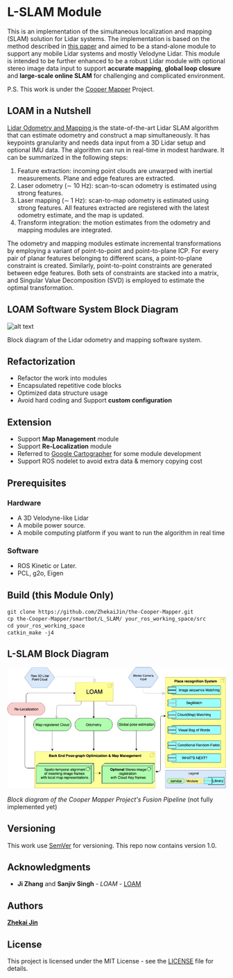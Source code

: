 # L-SLAM Module

This is an implementation of the simultaneous localization and mapping (SLAM) solution for Lidar systems. The implementation is based on the method described in [this paper](https://www.ri.cmu.edu/publications/loam-lidar-odometry-and-mapping-in-real-time/) and aimed to be a stand-alone module to support any mobile Lidar systems and mostly Velodyne Lidar. This module is intended to be further enhanced to be a robust Lidar module with optional stereo image data input to support **accurate mapping**, **global loop closure** and **large-scale online SLAM** for challenging and complicated environment. 

P.S. This work is under the [Cooper Mapper](https://github.com/ZhekaiJin/the-Cooper-Mapper) Project.



## LOAM in a Nutshell
[Lidar Odometry and Mapping ](https://www.ri.cmu.edu/publications/loam-lidar-odometry-and-mapping-in-real-time/) is the state-of-the-art Lidar SLAM algorithm that can estimate odometry and construct a map simultaneously. It has keypoints granularity and needs data input from a 3D Lidar setup and optional IMU data. The algorithm can run in real-time in modest hardware. It can be summarized in the following steps:

1. Feature extraction: incoming point clouds are unwarped with inertial measurements. Plane and edge features are extracted.
2. Laser odometry (∼ 10 Hz): scan-to-scan odometry is estimated using strong features.
3. Laser mapping (∼ 1 Hz): scan-to-map odometry is estimated using strong features. All features extracted are registered with the latest odometry estimate, and the map is updated.
4. Transform integration: the motion estimates from the odometry and mapping modules are integrated.

The odometry and mapping modules estimate incremental transformations by employing a variant of point-to-point and point-to-plane ICP. For every pair of planar features belonging to different scans, a point-to-plane constraint is created. Similarly, point-to-point constraints are generated between edge features. Both sets of constraints are stacked into a matrix, and Singular Value Decomposition (SVD) is employed to estimate the optimal transformation.

## LOAM Software System Block Diagram

![alt text](../assets/pics/block-diagram.png)

Block diagram of the Lidar odometry and mapping software system.

## Refactorization
* Refactor the work into modules
* Encapsulated repetitive code blocks
* Optimized data structure usage
* Avoid hard coding and Support **custom configuration**

## Extension
* Support **Map Management** module
* Support **Re-Localization** module
* Referred to [Google Cartographer](https://github.com/googlecartographer/cartographer) for some module development
* Support ROS nodelet to avoid extra data & memory copying cost

## Prerequisites

### Hardware
* A 3D Velodyne-like Lidar
* A mobile power source.
* A mobile computing platform if you want to run the algorithm in real time

### Software

* ROS Kinetic or Later.
* PCL, g2o, Eigen


## Build (this Module Only)
```
git clone https://github.com/ZhekaiJin/the-Cooper-Mapper.git
cp the-Cooper-Mapper/smartbot/L_SLAM/ your_ros_working_space/src
cd your_ros_working_space
catkin_make -j4
```
## L-SLAM Block Diagram

![alt text](../assets/pics/vl-system.jpg)

*Block diagram of the Cooper Mapper Project's Fusion Pipeline* 
(not fully implemented yet)


## Versioning

This work use [SemVer](http://semver.org/) for versioning. This repo now contains version 1.0.

## Acknowledgments

* **Ji Zhang** and **Sanjiv Singh** - *LOAM* - [LOAM](https://www.ri.cmu.edu/publications/loam-lidar-odometry-and-mapping-in-real-time/)

## Authors
**[Zhekai Jin](https://zhekaijin.github.io/)**

## License

This project is licensed under the MIT License - see the [LICENSE](../../LICENSE) file for details.
